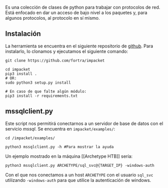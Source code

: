 Es una colección de clases de python para trabajar con protocolos de red. Está enfocado en dar un acceso de bajo nivel a los paquetes y, para algunos protocolos, al protocolo en sí mismo. 

## Instalación

La herramienta se encuentra en el siguiente repositorio de [github](https://github.com/fortra/impacket). Para instalarlo, lo clonamos y ejecutamos el siguiente comando:

```shell
git clone https://github.com/fortra/impacket
```
```shell
cd impacket  
pip3 install .
# OR:  
sudo python3 setup.py install
```
```shell
# En caso de que falte algún módulo:  
pip3 install -r requirements.txt
```

## mssqlclient.py

Este script nos permitirá conectarnos a un servidor de base de datos con el servicio *mssql*. Se encuentra en `impacket/examples/`:

```shell
cd /impacket/examples/
```
```shell
python3 mssqlclient.py -h #Para mostrar la ayuda
```

Un ejemplo mostrado en la máquina [[Archetype HTB]] sería:

```shell
python3 mssqlclient.py ARCHETYPE/sql_svc@{TARGET_IP} -windows-auth
```

Con el que nos conectamos a un host `ARCHETYPE` con el usuario `sql_svc` utilizando `-windows-auth` para que utilice la autenticación de windows.